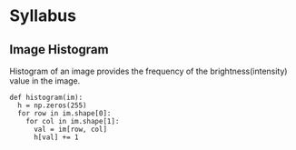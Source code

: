 # Syllabus
## Image Histogram

Histogram of an image provides the frequency of the brightness(intensity) value in the image.

```
def histogram(im):
  h = np.zeros(255)
  for row in im.shape[0]:
    for col in im.shape[1]:
      val = im[row, col]
      h[val] += 1
```
